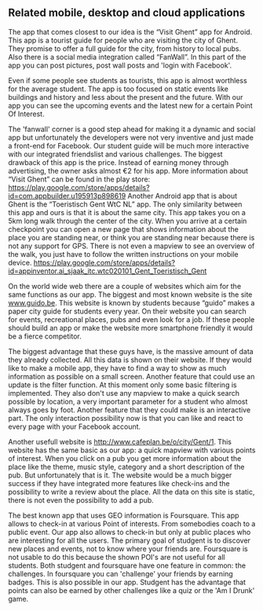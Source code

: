 ## Related mobile, desktop and cloud applications 

The app that comes closest to our idea is the “Visit Ghent” app for Android. This app is a tourist guide for people who are visiting the city of Ghent. They promise to offer a full guide for the city, from history to local pubs. Also there is a social media integration called “FanWall”. In this part of the app you can post pictures, post wall posts and 'login with Facebook'.

Even if some people see students as tourists, this app is almost worthless for the average student. The app is too focused on static events like buildings and history and less about the present and the future. With our app you can see the upcoming events and the latest new for a certain Point Of Interest.

The 'fanwall' corner is a good step ahead for making it a dynamic and social app but unfortunately the developers were not very inventive and just made a front-end for Facebook. Our student guide will be much more interactive with our integrated friendslist and various challenges.
The biggest drawback of this app is the price. Instead of earning money through advertising, the owner asks almost €2 for his app.
More information about “Visit Ghent” can be found in the play store: https://play.google.com/store/apps/details?id=com.appbuilder.u195913p898619
Another Android app that is about Ghent is the “Toeristisch Gent WtC NL” app. The only similarity between this app and ours is that it is about the same city. This app takes you on a 5km long walk through the center of the city. When you arrive at a certain checkpoint you can open a new page that shows information about the place you are standing near, or think you are standing near because there is not any support for GPS. There is not even a mapview to see an overview of the walk, you just have to follow the written instructions on your mobile device.
https://play.google.com/store/apps/details?id=appinventor.ai_sjaak_itc.wtc020101_Gent_Toeristisch_Gent

On the world wide web there are a couple of websites which aim for the same functions as our app. The biggest and most known website is the site www.guido.be. This website is known by students because “guido” makes a paper city guide for students every year. On their website you can search for events, recreational places, pubs and even look for a job. If these people should build an app or make the website more smartphone friendly it would be a fierce competitor.

The biggest advantage that these guys have, is the massive amount of data they already collected. All this data is shown on their website. If they would like to make a mobile app, they have to find a way to show as much information as possible on a small screen.
Another feature that could use an update is the filter function. At this moment only some basic filtering is implemented. They also don't use any mapview to make a quick search possible by location, a very important parameter for a student who almost always goes by foot.
Another feature that they could make is an interactive part. The only interaction possibility now is that you can like and react to every page with your Facebook account.

Another usefull website is http://www.cafeplan.be/o/city/Gent/1. This website has the same basic as our app: a quick mapview with various points of interest.
When you click on a pub you get more information about the place like the theme, music style, category and a short description of the pub. But unfortunately that is it. The website would be a much bigger success if they have integrated more features like check-ins and the possibility to write a review about the place. All the data on this site is static, there is not even the possibility to add a pub.

The best known app that uses GEO information is Foursquare. This app allows to check-in at various Point of interests. From somebodies coach to a public event. Our app also allows to check-in but only at public places who are interesting for all the users. The primary goal of studgent is to discover new places and events, not to know where your friends are. Foursquare is not usable to do this because the shown POI's are not useful for all students.
Both studgent and foursquare have one feature in common: the challenges. In foursquare you can 'challenge' your friends by earning badges. This is also possible in our app. Studgent has the advantage that points can also be earned by other challenges like a quiz or the 'Am I Drunk' game. 
